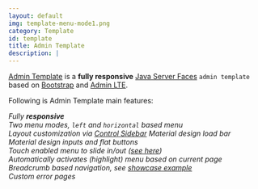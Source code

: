 ```yaml
---
layout: default
img: template-menu-mode1.png
category: Template
id: template
title: Admin Template
description: |
---
```


[Admin Template](https://github.com/adminfaces/admin-template) is a **fully responsive** [Java Server Faces](https://javaserverfaces.java.net/) `admin template` based on [Bootstrap](http://getbootstrap.com/) and [Admin LTE](https://almsaeedstudio.com/themes/AdminLTE/index2.html/).

Following is Admin Template main features: 

<i class="fa fa-check"/> Fully **responsive**  
<i class="fa fa-check"/> Two menu modes, `left` and `horizontal` based menu  
<i class="fa fa-check"/> Layout customization via <a href="/site/docs/latest/index.html#control_sidebar" target="_blank">Control Sidebar</a>
 <i class="fa fa-check"/> Material design load bar  
 <i class="fa fa-check"/> Material design inputs and flat buttons  
<i class="fa fa-check"/> Touch enabled menu to slide in/out ([see here](https://cloud.githubusercontent.com/assets/1592273/25071807/dd37121e-2296-11e7-855c-8f20b59dcf5f.gif))  
<i class="fa fa-check"/> Automatically activates (highlight) menu based on current page  
<i class="fa fa-check"/> Breadcrumb based navigation, see [showcase example](http://admin-showcase-admin-showcase.7e14.starter-us-west-2.openshiftapps.com/showcase/pages/layout/breadcrumb.xhtml)  
<i class="fa fa-check"/> Custom error pages  
